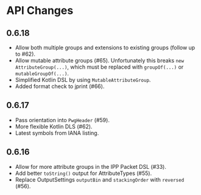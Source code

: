 # API Changes

## 0.6.18
* Allow both multiple groups and extensions to existing groups (follow up to #62).
* Allow mutable attribute groups (#65). Unfortunately this breaks `new AttributeGroup(...)`, which must be replaced with `groupOf(...)` or `mutableGroupOf(...)`.
* Simplified Kotlin DSL by using `MutableAttributeGroup`.
* Added format check to jprint (#66).

## 0.6.17
* Pass orientation into `PwgHeader` (#59).
* More flexible Kotlin DLS (#62).
* Latest symbols from IANA listing.

## 0.6.16
* Allow for more attribute groups in the IPP Packet DSL (#33).
* Add better `toString()` output for AttributeTypes (#55).
* Replace OutputSettings `outputBin` and `stackingOrder` with `reversed` (#56).
